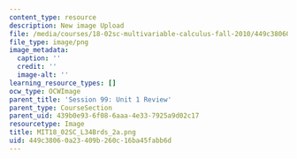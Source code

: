 ```yaml
---
content_type: resource
description: New image Upload
file: /media/courses/18-02sc-multivariable-calculus-fall-2010/449c38060a23409b260c16ba45fabb6d_MIT18_02SC_L34Brds_2a.png
file_type: image/png
image_metadata:
  caption: ''
  credit: ''
  image-alt: ''
learning_resource_types: []
ocw_type: OCWImage
parent_title: 'Session 99: Unit 1 Review'
parent_type: CourseSection
parent_uid: 439b0e93-6f08-6aaa-4e33-7925a9d02c17
resourcetype: Image
title: MIT18_02SC_L34Brds_2a.png
uid: 449c3806-0a23-409b-260c-16ba45fabb6d
---
```

